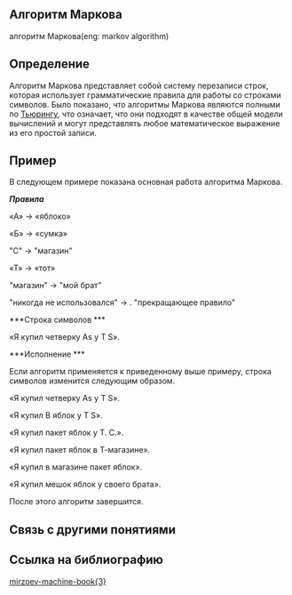 ##   Алгоритм Маркова
алгоритм Маркова(eng: markov algorithm) 

## Определение
Алгоритм Маркова представляет собой систему перезаписи строк, которая использует грамматические правила для работы со строками символов. Было показано, что алгоритмы Маркова являются полными по [Тьюрингу](https://github.com/vernikkkkkkkkkkkkkkkkkkk/concept_new/blob/main/concept/turing%20machine.md), что означает, что они подходят в качестве общей модели вычислений и могут представлять любое математическое выражение из его простой записи.

## Пример
В следующем примере показана основная работа алгоритма Маркова.

***Правила***

«А» -> «яблоко»

«Б» -> «сумка»

"С" -> "магазин"

«Т» -> «тот»

"магазин" -> "мой брат"

"никогда не использовался" -> . "прекращающее правило"

***Строка символов ***

«Я купил четверку As у T S».

***Исполнение ***

Если алгоритм применяется к приведенному выше примеру, строка символов изменится следующим образом.

«Я купил четверку As у T S».

«Я купил B яблок у T S».

«Я купил пакет яблок у Т. С.».

«Я купил пакет яблок в Т-магазине».

«Я купил в магазине пакет яблок».

«Я купил мешок яблок у своего брата».

После этого алгоритм завершится.


## Связь с другими понятиями

## Cсылка на библиографию
[mirzoev-machine-book{3}](https://github.com/vernikkkkkkkkkkkkkkkkkkk/concept_new/blob/main/bibliography/mirzoev-machine-book%7B3%7D.md)
